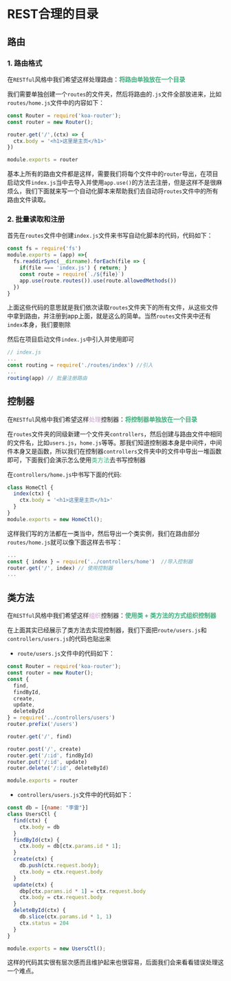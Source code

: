 # REST合理的目录

## 路由
### 1. 路由格式
在`RESTful`风格中我们希望这样处理路由：<font color=#3eaf7c>**将路由单独放在一个目录**</font>

我们需要单独创建一个`routes`的文件夹，然后将路由的`.js`文件全部放进来，比如`routes/home.js`文件中的内容如下：
```javascript
const Router = require('koa-router');
const router = new Router();

router.get('/',(ctx) => {
  ctx.body = '<h1>这里是主页</h1>'
})

module.exports = router
```
基本上所有的路由文件都是这样，需要我们将每个文件中的`router`导出，在项目启动文件`index.js`当中去导入并使用`app.use()`的方法去注册，但是这样不是很麻烦么，我们下面就来写一个自动化脚本来帮助我们去自动将`routes`文件中的所有路由文件读取。

### 2. 批量读取和注册
首先在`routes`文件中创建`index.js`文件来书写自动化脚本的代码，代码如下：
```javascript
const fs = require('fs')
module.exports = (app) =>{
  fs.readdirSync(__dirname).forEach(file => {
    if(file === 'index.js') { return; }
    const route = require(`./${file}`)
    app.use(route.routes()).use(route.allowedMethods())
  })
}
```
上面这些代码的意思就是我们依次读取`routes`文件夹下的所有文件，从这些文件中拿到路由，并注册到app上面，就是这么的简单。当然`routes`文件夹中还有`index`本身，我们要剔除

然后在项目启动文件`index.js`中引入并使用即可
```javascript
// index.js
...
const routing = require('./routes/index') //引入
...
routing(app) // 批量注册路由 

```

## 控制器
在`RESTful`风格中我们希望这样<font color=#CC99CD>处理</font>控制器：<font color=#3eaf7c>**将控制器单独放在一个目录**</font>

在`routes`文件夹的同级新建一个文件夹`controllers`，然后创建与路由文件中相同的文件名，比如`users.js`，`home.js`等等。那我们知道控制器本身是中间件，中间件本身又是函数，所以我们在控制器`controllers`文件夹中的文件中导出一堆函数即可，下面我们会演示怎么使用<font color=#3eaf7c>类方法</font>去书写控制器

在`controllers/home.js`中书写下面的代码:
```javascript
class HomeCtl {
  index(ctx) {
    ctx.body = '<h1>这里是主页</h1>'
  }
}
module.exports = new HomeCtl();
```
这样我们写的方法都在一类当中，然后导出一个类实例，我们在路由部分`routes/home.js`就可以像下面这样去书写：
```javascript
...
const { index } = require('../controllers/home')  //导入控制器
router.get('/', index) // 使用控制器
...
```

## 类方法
在`RESTful`风格中我们希望这样<font color=#CC99CD>组织</font>控制器：<font color=#3eaf7c>**使用类 + 类方法的方式组织控制器**</font>

在上面其实已经展示了类方法去实现控制器，我们下面把`route/users.js`和`controllers/users.js`的代码也贴出来
+ `route/users.js`文件中的代码如下：
```javascript
const Router = require('koa-router');
const router = new Router();
const { 
  find,
  findById,
  create,
  update,
  deleteById
} = require('../controllers/users')
router.prefix('/users')

router.get('/', find)

router.post('/', create)
router.get('/:id', findById)
router.put('/:id', update)
router.delete('/:id', deleteById)

module.exports = router
```
+ `controllers/users.js`文件中的代码如下：
```javascript
const db = [{name: "李雷"}]
class UsersCtl {
  find(ctx) {
    ctx.body = db
  }
  findById(ctx) {
    ctx.body = db[ctx.params.id * 1];
  }
  create(ctx) {
    db.push(ctx.request.body);
    ctx.body = ctx.request.body
  }
  update(ctx) {
    dbp[ctx.params.id * 1] = ctx.request.body
    ctx.body = ctx.request.body
  }
  deleteById(ctx) {
    db.slice(ctx.params.id * 1, 1)
    ctx.status = 204
  }
}

module.exports = new UsersCtl();
```

这样的代码其实很有层次感而且维护起来也很容易，后面我们会来看看错误处理这一个难点。